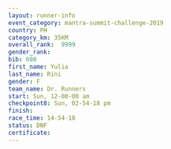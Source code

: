 ```yaml
---
layout: runner-info 
event_category: mantra-summit-challenge-2019 
country: PH
category_km: 35KM 
overall_rank:  9999
gender_rank: 
bib: 608
first_name: Yulia
last_name: Rini
gender: F
team_name: Dr. Runners
start: Sun, 12-00-00 am
checkpoint8: Sun, 02-54-18 pm
finish: 
race_time: 14-54-18
status: DNF
certificate: 
---
```

